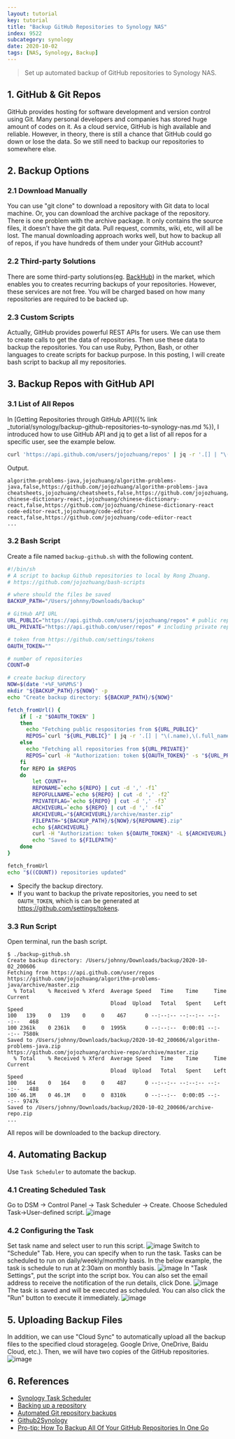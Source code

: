 ```yaml
---
layout: tutorial
key: tutorial
title: "Backup GitHub Repositories to Synology NAS"
index: 9522
subcategory: synology
date: 2020-10-02
tags: [NAS, Synology, Backup]
---
```


> Set up automated backup of GitHub repositories to Synology NAS.

## 1. GitHub & Git Repos
GitHub provides hosting for software development and version control using Git. Many personal developers and companies has stored huge amount of codes on it. As a cloud service, GitHub is high available and reliable. However, in theory, there is still a chance that GitHub could go down or lose the data. So we still need to backup our repositories to somewhere else.

## 2. Backup Options
### 2.1 Download Manually
You can use "git clone" to download a repository with Git data to local machine. Or, you can download the archive package of the repository. There is one problem with the archive package. It only contains the source files, it doesn't have the git data. Pull request, commits, wiki, etc, will all be lost. The manual downloading approach works well, but how to backup all of repos, if you have hundreds of them under your GitHub account?
### 2.2 Third-party Solutions
There are some third-party solutions(eg. [BackHub](https://github.com/marketplace/backhub)) in the market, which enables you to creates recurring backups of your repositories. However, these services are not free. You will be charged based on how many repositories are required to be backed up.
### 2.3 Custom Scripts
Actually, GitHub provides powerful REST APIs for users. We can use them to create calls to get the data of repositories. Then use these data to backup the repositories. You can use Ruby, Python, Bash, or other languages to create scripts for backup purpose. In this posting, I will create bash script to backup all my repositories.

## 3. Backup Repos with GitHub API
### 3.1 List of All Repos
In [Getting Repositories through GitHub API]({% link _tutorial/synology/backup-github-repositories-to-synology-nas.md %}), I introduced how to use GitHub API and jq to get a list of all repos for a specific user, see the example below.
```sh
curl 'https://api.github.com/users/jojozhuang/repos' | jq -r '.[] | "\(.name),\(.full_name),\(.private),\(.html_url)"'
```
Output.
```raw
algorithm-problems-java,jojozhuang/algorithm-problems-java,false,https://github.com/jojozhuang/algorithm-problems-java
cheatsheets,jojozhuang/cheatsheets,false,https://github.com/jojozhuang/cheatsheets
chinese-dictionary-react,jojozhuang/chinese-dictionary-react,false,https://github.com/jojozhuang/chinese-dictionary-react
code-editor-react,jojozhuang/code-editor-react,false,https://github.com/jojozhuang/code-editor-react
...
```
### 3.2 Bash Script
Create a file named `backup-github.sh` with the following content.
```bash
#!/bin/sh
# A script to backup Github repositories to local by Rong Zhuang.
# https://github.com/jojozhuang/bash-scripts

# where should the files be saved
BACKUP_PATH="/Users/johnny/Downloads/backup"

# GitHub API URL
URL_PUBLIC="https://api.github.com/users/jojozhuang/repos" # public repositories only
URL_PRIVATE="https://api.github.com/user/repos" # including private repositories

# token from https://github.com/settings/tokens
OAUTH_TOKEN=""

# number of repositories
COUNT=0

# create backup directory
NOW=$(date '+%F_%H%M%S')
mkdir "${BACKUP_PATH}/${NOW}" -p
echo "Create backup directory: ${BACKUP_PATH}/${NOW}"

fetch_fromUrl() {
    if [ -z "$OAUTH_TOKEN" ]
    then
      echo "Fetching public respositories from ${URL_PUBLIC}"
      REPOS=`curl "${URL_PUBLIC}" | jq -r '.[] | "\(.name),\(.full_name),\(.private),\(.html_url)"'`
    else
      echo "Fetching all repositories from ${URL_PRIVATE}"
      REPOS=`curl -H "Authorization: token ${OAUTH_TOKEN}" -s "${URL_PRIVATE}" | jq -r '.[] | "\(.name),\(.full_name),\(.private),\(.html_url)"'`
    fi
    for REPO in $REPOS
    do
        let COUNT++
        REPONAME=`echo ${REPO} | cut -d ',' -f1`
        REPOFULLNAME=`echo ${REPO} | cut -d ',' -f2`
        PRIVATEFLAG=`echo ${REPO} | cut -d ',' -f3`
        ARCHIVEURL=`echo ${REPO} | cut -d ',' -f4`
        ARCHIVEURL="${ARCHIVEURL}/archive/master.zip"
        FILEPATH="${BACKUP_PATH}/${NOW}/${REPONAME}.zip"
        echo ${ARCHIVEURL}
        curl -H "Authorization: token ${OAUTH_TOKEN}" -L ${ARCHIVEURL} -o ${FILEPATH}
        echo "Saved to ${FILEPATH}"
    done
}

fetch_fromUrl
echo "$((COUNT)) repositories updated"
```
* Specify the backup directory.
* If you want to backup the private repositories, you need to set `OAUTH_TOKEN`, which is can be generated at https://github.com/settings/tokens.

### 3.3 Run Script
Open terminal, run the bash script.
```raw
$ ./backup-github.sh
Create backup directory: /Users/johnny/Downloads/backup/2020-10-02_200606
Fetching from https://api.github.com/user/repos
https://github.com/jojozhuang/algorithm-problems-java/archive/master.zip
  % Total    % Received % Xferd  Average Speed   Time    Time     Time  Current
                                 Dload  Upload   Total   Spent    Left  Speed
100   139    0   139    0     0    467      0 --:--:-- --:--:-- --:--:--   468
100 2361k    0 2361k    0     0  1995k      0 --:--:--  0:00:01 --:--:-- 7580k
Saved to /Users/johnny/Downloads/backup/2020-10-02_200606/algorithm-problems-java.zip
https://github.com/jojozhuang/archive-repo/archive/master.zip
  % Total    % Received % Xferd  Average Speed   Time    Time     Time  Current
                                 Dload  Upload   Total   Spent    Left  Speed
100   164    0   164    0     0    487      0 --:--:-- --:--:-- --:--:--   488
100 46.1M    0 46.1M    0     0  8310k      0 --:--:--  0:00:05 --:--:-- 9747k
Saved to /Users/johnny/Downloads/backup/2020-10-02_200606/archive-repo.zip
...
```
All repos will be downloaded to the backup directory.

## 4. Automating Backup
Use `Task Scheduler` to automate the backup.
### 4.1 Creating Scheduled Task
Go to DSM -> Control Panel -> Task Scheduler -> Create. Choose Scheduled Task->User-defined script.
![image](/assets/images/synology/9522/task-scheduler.png)
### 4.2 Configuring the Task
Set task name and select user to run this script.
![image](/assets/images/synology/9522/create-task-name.png)
Switch to "Schedule" Tab. Here, you can specify when to run the task. Tasks can be scheduled to run on daily/weekly/monthly basis. In the below example, the task is schedule to run at 2:30am on monthly basis.
![image](/assets/images/synology/9522/create-task-schedule.png)
In "Task Settings", put the script into the script box. You can also set the email address to receive the notification of the run details, click Done.
![image](/assets/images/synology/9522/create-task-script.png)
The task is saved and will be executed as scheduled. You can also click the "Run" button to execute it immediately.
![image](/assets/images/synology/9522/create-task-saved.png)
## 5. Uploading Backup Files
In addition, we can use "Cloud Sync" to automatically upload all the backup files to the specified cloud storage(eg. Google Drive, OneDrive, Baidu Cloud, etc.). Then, we will have two copies of the GitHub repositories.
![image](/assets/images/synology/9522/sync-cloud-storage.png)

## 6. References
* [Synology Task Scheduler](https://www.synology.com/en-us/knowledgebase/DSM/help/DSM/AdminCenter/system_taskscheduler)
* [Backing up a repository](https://docs.github.com/en/enterprise-server@2.20/github/creating-cloning-and-archiving-repositories/backing-up-a-repository)
* [Automated Git repository backups](https://community.synology.com/enu/forum/17/post/117246)
* [Github2Synology](https://github.com/bairwell/github2synology)
* [Pro-tip: How To Backup All Of Your GitHub Repositories In One Go](https://addyosmani.com/blog/backing-up-a-github-account/)
